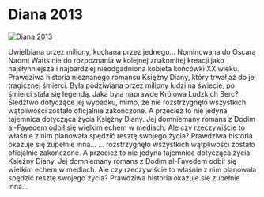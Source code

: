 Diana 2013 
=============
[![Diana 2013 ](http://vidos.pl/images/player.gif)](http://vidos.pl/diana-2013)

 Uwielbiana przez miliony, kochana przez jednego... Nominowana do Oscara Naomi Watts nie do rozpoznania w kolejnej znakomitej kreacji jako najsłynniejsza i najbardziej nieodgadniona kobieta końcówki XX wieku. Prawdziwa historia nieznanego romansu Księżny Diany, który trwał aż do jej tragicznej śmierci. Była podziwiana przez miliony ludzi na świecie, po śmierci stała się legendą. Jaka była naprawdę Królowa Ludzkich Serc?  Śledztwo dotyczące jej wypadku, mimo, że nie rozstrzygnęło wszystkich wątpliwości zostało oficjalnie zakończone. A przecież to nie jedyna tajemnica dotycząca życia Księżny Diany. Jej domniemany romans z Dodim al-Fayedem odbił się wielkim echem w mediach. Ale czy rzeczywiście to właśnie z nim planowała spędzić resztę swojego życia? Prawdziwa historia okazuje się zupełnie inna...  ... rozstrzygnęło wszystkich wątpliwości zostało oficjalnie zakończone. A przecież to nie jedyna tajemnica dotycząca życia Księżny Diany. Jej domniemany romans z Dodim al-Fayedem odbił się wielkim echem w mediach. Ale czy rzeczywiście to właśnie z nim planowała spędzić resztę swojego życia? Prawdziwa historia okazuje się zupełnie inna...
